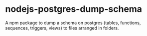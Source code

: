 # nodejs-postgres-dump-schema
A npm package to dump a schema on postgres (tables, functions, sequences, triggers, views) to files arranged in folders.
